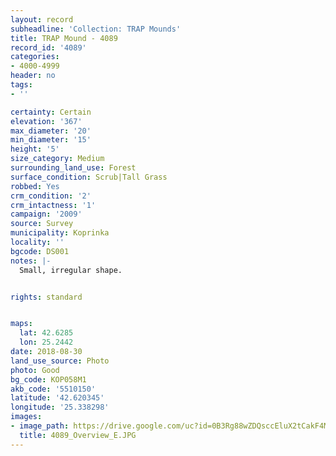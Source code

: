 ```yaml
---
layout: record
subheadline: 'Collection: TRAP Mounds'
title: TRAP Mound - 4089
record_id: '4089'
categories:
- 4000-4999
header: no
tags:
- ''

certainty: Certain
elevation: '367'
max_diameter: '20'
min_diameter: '15'
height: '5'
size_category: Medium
surrounding_land_use: Forest
surface_condition: Scrub|Tall Grass
robbed: Yes
crm_condition: '2'
crm_intactness: '1'
campaign: '2009'
source: Survey
municipality: Koprinka
locality: ''
bgcode: DS001
notes: |-
  Small, irregular shape.


rights: standard


maps:
  lat: 42.6285
  lon: 25.2442
date: 2018-08-30
land_use_source: Photo
photo: Good
bg_code: KOP058M1
akb_code: '5510150'
latitude: '42.620345'
longitude: '25.338298'
images:
- image_path: https://drive.google.com/uc?id=0B3Rg88wZDQsccEluX2tCakF4MFE
  title: 4089_Overview_E.JPG
---
```

